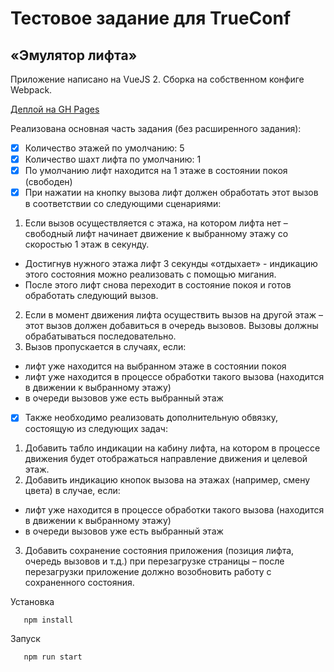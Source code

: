 # Тестовое задание для TrueConf

## «Эмулятор лифта»

Приложение написано на VueJS 2. Сборка на собственном конфиге Webpack.

[Деплой на GH Pages](https://projectongithub.github.io/test-trueconf/)

Реализована основная часть задания (без расширенного задания):

- [x] Количество этажей по умолчанию: 5
- [x] Количество шахт лифта по умолчанию: 1
- [x] По умолчанию лифт находится на 1 этаже в состоянии покоя (свободен)
- [x] При нажатии на кнопку вызова лифт должен обработать этот вызов в соответствии со следующими сценариями:

1. Если вызов осуществляется с этажа, на котором лифта нет – свободный
   лифт начинает движение к выбранному этажу со скоростью 1 этаж в
   секунду.

- Достигнув нужного этажа лифт 3 секунды «отдыхает» - индикацию этого
  состояния можно реализовать с помощью мигания.
- После этого лифт снова переходит в состояние покоя и готов обработать
  следующий вызов.

2. Если в момент движения лифта осуществить вызов на другой этаж – этот вызов должен добавиться в очередь вызовов.
   Вызовы должны обрабатываться последовательно.
3. Вызов пропускается в случаях, если:

- лифт уже находится на выбранном этаже в состоянии покоя
- лифт уже находится в процессе обработки такого вызова (находится в
  движении к выбранному этажу)
- в очереди вызовов уже есть выбранный этаж

- [x] Также необходимо реализовать дополнительную обвязку, состоящую из
      следующих задач:

1. Добавить табло индикации на кабину лифта, на котором в процессе
   движения будет отображаться направление движения и целевой этаж.
2. Добавить индикацию кнопок вызова на этажах (например, смену цвета) в
   случае, если:

- лифт уже находится в процессе обработки такого вызова (находится в
  движении к выбранному этажу)
- в очереди вызовов уже есть выбранный этаж

3. Добавить сохранение состояния приложения (позиция лифта, очередь
   вызовов и т.д.) при перезагрузке страницы – после перезагрузки
   приложение должно возобновить работу с сохраненного состояния.

Установка

```console
   npm install
```

Запуск

```console
   npm run start
```
